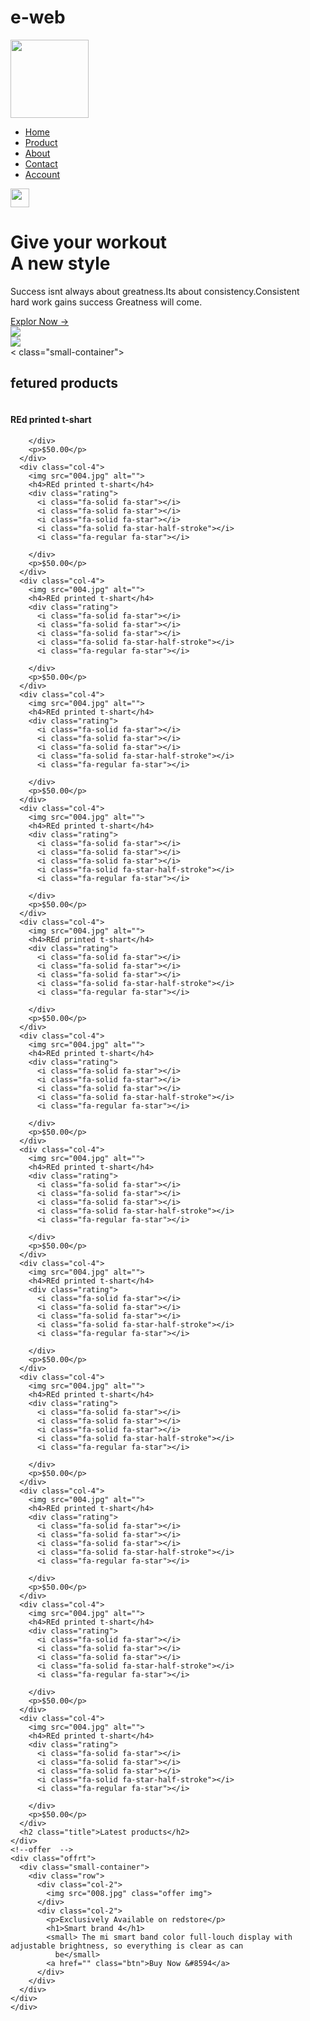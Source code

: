 # e-web
<!DOCTYPE html>
<html lang="en">

<head>
  <meta charset="UTF-8">
  <meta name="viewport" content="width=device-width, initial-scale=1.0">
  <title>Ador | Ecommerce website Design</title>
  <link rel="stylesheet" href="style.css">
  <link rel="preconnect" href="https://fonts.googleapis.com">
  <link rel="preconnect" href="https://fonts.gstatic.com" crossorigin>
  <link
    href="https://fonts.googleapis.com/css2?family=Poppins:ital,wght@0,100;0,200;0,300;0,400;0,500;0,600;0,700;0,800;0,900;1,100;1,200;1,300;1,400;1,500;1,600;1,700;1,800;1,900&display=swap"
    rel="stylesheet">
  <link rel="stylesheet" href="https://cdnjs.cloudflare.com/ajax/libs/font-awesome/6.7.2/css/all.min.css"
    integrity="sha512-Evv84Mr4kqVGRNSgIGL/F/aIDqQb7xQ2vcrdIwxfjThSH8CSR7PBEakCr51Ck+w+/U6swU2Im1vVX0SVk9ABhg=="
    crossorigin="anonymous" referrerpolicy="no-referrer" />
</head>

<body>
  <div class="header">
    <div class="container">
      <div class="navbar">
        <div class="logo">
          <img src="002 (2).png" width="125">
        </div>
        <nav>
          <ul>
            <li><a href="">Home</a></li>
            <li><a href="">Product</a></li>
            <li><a href="">About</a></li>
            <li><a href="">Contact</a></li>
            <li><a href="">Account</a></li>
          </ul>
        </nav>
        <img src="03.jp" width="30px" height="30px">
      </div>
      <div class="row">
        <div class="col-2">
          <h1>Give your workout <br>A new style</h1>
          <p>Success isnt always about greatness.Its about consistency.Consistent <br>hard work gains success Greatness
            will
            come.</p>
          <a href="" class="btn">Explor Now &#8594;</a>
        </div>
        <div class="col-2">
          <img src="003.jpg">
        </div>
      </div>
    </div>
  </div>
  <!-----fetured categories-->
  <div class="categories">
    <div class="small-container">
      <div class="row">
        <div class="col-3">
          <img src="004.jpg">
        </div>
        <div class="col-3">
          <img src="005.jpg" alt="">
        </div>
        <div class="col-3">
          <img src="006.jpg" alt="">
        </div>
        <div class="col-3">
          <img src="007" alt="">
        </div>
      </div>
    </div>
  </div>
  <!-- fetured products -->
  < class="small-container">
    <h2 class="title">fetured products</h2>
    <div class="row">
      <div class="col-4">
        <img src="004.jpg" alt="">
        <h4>REd printed t-shart</h4>
        <div class="rating">
          <i class="fa-solid fa-star"></i>
          <i class="fa-solid fa-star"></i>
          <i class="fa-solid fa-star"></i>
          <i class="fa-solid fa-star-half-stroke"></i>
          <i class="fa-regular fa-star"></i>

        </div>
        <p>$50.00</p>
      </div>
      <div class="col-4">
        <img src="004.jpg" alt="">
        <h4>REd printed t-shart</h4>
        <div class="rating">
          <i class="fa-solid fa-star"></i>
          <i class="fa-solid fa-star"></i>
          <i class="fa-solid fa-star"></i>
          <i class="fa-solid fa-star-half-stroke"></i>
          <i class="fa-regular fa-star"></i>

        </div>
        <p>$50.00</p>
      </div>
      <div class="col-4">
        <img src="004.jpg" alt="">
        <h4>REd printed t-shart</h4>
        <div class="rating">
          <i class="fa-solid fa-star"></i>
          <i class="fa-solid fa-star"></i>
          <i class="fa-solid fa-star"></i>
          <i class="fa-solid fa-star-half-stroke"></i>
          <i class="fa-regular fa-star"></i>

        </div>
        <p>$50.00</p>
      </div>
      <div class="col-4">
        <img src="004.jpg" alt="">
        <h4>REd printed t-shart</h4>
        <div class="rating">
          <i class="fa-solid fa-star"></i>
          <i class="fa-solid fa-star"></i>
          <i class="fa-solid fa-star"></i>
          <i class="fa-solid fa-star-half-stroke"></i>
          <i class="fa-regular fa-star"></i>

        </div>
        <p>$50.00</p>
      </div>
      <div class="col-4">
        <img src="004.jpg" alt="">
        <h4>REd printed t-shart</h4>
        <div class="rating">
          <i class="fa-solid fa-star"></i>
          <i class="fa-solid fa-star"></i>
          <i class="fa-solid fa-star"></i>
          <i class="fa-solid fa-star-half-stroke"></i>
          <i class="fa-regular fa-star"></i>

        </div>
        <p>$50.00</p>
      </div>
      <div class="col-4">
        <img src="004.jpg" alt="">
        <h4>REd printed t-shart</h4>
        <div class="rating">
          <i class="fa-solid fa-star"></i>
          <i class="fa-solid fa-star"></i>
          <i class="fa-solid fa-star"></i>
          <i class="fa-solid fa-star-half-stroke"></i>
          <i class="fa-regular fa-star"></i>

        </div>
        <p>$50.00</p>
      </div>
      <div class="col-4">
        <img src="004.jpg" alt="">
        <h4>REd printed t-shart</h4>
        <div class="rating">
          <i class="fa-solid fa-star"></i>
          <i class="fa-solid fa-star"></i>
          <i class="fa-solid fa-star"></i>
          <i class="fa-solid fa-star-half-stroke"></i>
          <i class="fa-regular fa-star"></i>

        </div>
        <p>$50.00</p>
      </div>
      <div class="col-4">
        <img src="004.jpg" alt="">
        <h4>REd printed t-shart</h4>
        <div class="rating">
          <i class="fa-solid fa-star"></i>
          <i class="fa-solid fa-star"></i>
          <i class="fa-solid fa-star"></i>
          <i class="fa-solid fa-star-half-stroke"></i>
          <i class="fa-regular fa-star"></i>

        </div>
        <p>$50.00</p>
      </div>
      <div class="col-4">
        <img src="004.jpg" alt="">
        <h4>REd printed t-shart</h4>
        <div class="rating">
          <i class="fa-solid fa-star"></i>
          <i class="fa-solid fa-star"></i>
          <i class="fa-solid fa-star"></i>
          <i class="fa-solid fa-star-half-stroke"></i>
          <i class="fa-regular fa-star"></i>

        </div>
        <p>$50.00</p>
      </div>
      <div class="col-4">
        <img src="004.jpg" alt="">
        <h4>REd printed t-shart</h4>
        <div class="rating">
          <i class="fa-solid fa-star"></i>
          <i class="fa-solid fa-star"></i>
          <i class="fa-solid fa-star"></i>
          <i class="fa-solid fa-star-half-stroke"></i>
          <i class="fa-regular fa-star"></i>

        </div>
        <p>$50.00</p>
      </div>
      <div class="col-4">
        <img src="004.jpg" alt="">
        <h4>REd printed t-shart</h4>
        <div class="rating">
          <i class="fa-solid fa-star"></i>
          <i class="fa-solid fa-star"></i>
          <i class="fa-solid fa-star"></i>
          <i class="fa-solid fa-star-half-stroke"></i>
          <i class="fa-regular fa-star"></i>

        </div>
        <p>$50.00</p>
      </div>
      <div class="col-4">
        <img src="004.jpg" alt="">
        <h4>REd printed t-shart</h4>
        <div class="rating">
          <i class="fa-solid fa-star"></i>
          <i class="fa-solid fa-star"></i>
          <i class="fa-solid fa-star"></i>
          <i class="fa-solid fa-star-half-stroke"></i>
          <i class="fa-regular fa-star"></i>

        </div>
        <p>$50.00</p>
      </div>
      <div class="col-4">
        <img src="004.jpg" alt="">
        <h4>REd printed t-shart</h4>
        <div class="rating">
          <i class="fa-solid fa-star"></i>
          <i class="fa-solid fa-star"></i>
          <i class="fa-solid fa-star"></i>
          <i class="fa-solid fa-star-half-stroke"></i>
          <i class="fa-regular fa-star"></i>

        </div>
        <p>$50.00</p>
      </div>
      <h2 class="title">Latest products</h2>
    </div>
    <!--offer  -->
    <div class="offrt">
      <div class="small-container">
        <div class="row">
          <div class="col-2">
            <img src="008.jpg" class="offer img">
          </div>
          <div class="col-2">
            <p>Exclusively Available on redstore</p>
            <h1>Smart brand 4</h1>
            <small> The mi smart band color full-louch display with adjustable brightness, so everything is clear as can
              be</small>
            <a href="" class="btn">Buy Now &#8594</a>
          </div>
        </div>
      </div>
    </div>
    </div>

</html>
